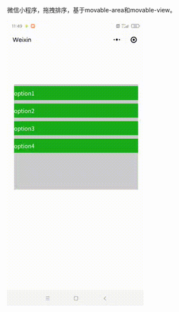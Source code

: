 微信小程序，拖拽排序，基于movable-area和movable-view。

![效果图](https://github.com/mashiguang/miniapp-movable/blob/master/assets/example.gif)
